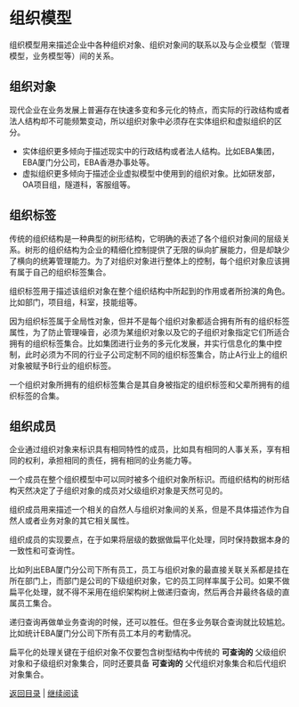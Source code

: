 # 组织模型 #


组织模型用来描述企业中各种组织对象、组织对象间的联系以及与企业模型（管理模型，业务模型等）间的关系。

## 组织对象 ##

现代企业在业务发展上普遍存在快速多变和多元化的特点，而实际的行政结构或者法人结构却不可能频繁变动，所以组织对象中必须存在实体组织和虚拟组织的区分。


- 实体组织更多倾向于描述现实中的行政结构或者法人结构。比如EBA集团，EBA厦门分公司，EBA香港办事处等。
- 虚拟组织更多倾向于描述企业虚拟模型中使用到的组织对象。比如研发部，OA项目组，隧道科，客服组等。


## 组织标签 ##

传统的组织结构是一种典型的树形结构，它明确的表述了各个组织对象间的层级关系。树形的组织结构为企业的精细化控制提供了无限的纵向扩展能力，但是却缺少了横向的统筹管理能力。为了对组织对象进行整体上的控制，每个组织对象应该拥有属于自己的组织标签集合。

组织标签用于描述该组织对象在整个组织结构中所起到的作用或者所扮演的角色。比如部门，项目组，科室，技能组等。

因为组织标签属于全局性对象，但并不是每个组织对象都适合拥有所有的组织标签属性，为了防止管理噪音，必须为某组织对象以及它的子组织对象指定它们所适合拥有的组织标签集合。比如集团进行业务的多元化发展，并实行信息化的集中控制，此时必须为不同的行业子公司定制不同的组织标签集合，防止A行业上的组织对象被赋予B行业的组织标签。

一个组织对象所拥有的组织标签集合是其自身被指定的组织标签和父辈所拥有的组织标签的合集。


## 组织成员 ##

企业通过组织对象来标识具有相同特性的成员，比如具有相同的人事关系，享有相同的权利，承担相同的责任，拥有相同的业务能力等。

一个成员在整个组织模型中可以同时被多个组织对象所标识。而组织结构的树形结构天然决定了子组织对象的成员对父级组织对象是天然可见的。

组织成员用来描述一个相关的自然人与组织对象间的关系，但是不具体描述作为自然人或者业务对象的其它相关属性。

组织成员的实现要点，在于如果将层级的数据做扁平化处理，同时保持数据本身的一致性和可查询性。

比如列出EBA厦门分公司下所有员工，员工与组织对象的最直接关联关系都是挂在所在部门上，而部门是公司的下级组织对象，它的员工同样率属于公司。如果不做扁平化处理，就不得不采用在组织架构树上做递归查询，然后再合并最终各级的直属员工集合。

递归查询再做单业务查询的时候，还可以胜任。但在多业务联合查询就比较尴尬。比如统计EBA厦门分公司下所有员工本月的考勤情况。

扁平化的处理关键在于组织对象不仅要包含树型结构中传统的 **可查询的** 父级组织对象和子级组织对象集合，同时还要具备 **可查询的** 父代组织对象集合和后代组织对象集合。



[返回目录](../toc.md) | [继续阅读](02.0.md)

